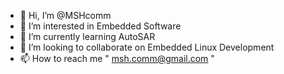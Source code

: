 - 👋 Hi, I’m @MSHcomm
- 👀 I’m interested in Embedded Software
- 🌱 I’m currently learning AutoSAR
- 💞️ I’m looking to collaborate on Embedded Linux Development
- 📫 How to reach me " msh.comm@gmail.com "

<!---
MSHcomm/MSHcomm is a ✨ special ✨ repository because its `README.md` (this file) appears on your GitHub profile.
You can click the Preview link to take a look at your changes.
--->
